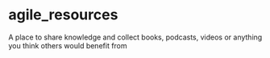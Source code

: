 # agile_resources
A place to share knowledge and collect books, podcasts, videos or anything you think others would benefit from
